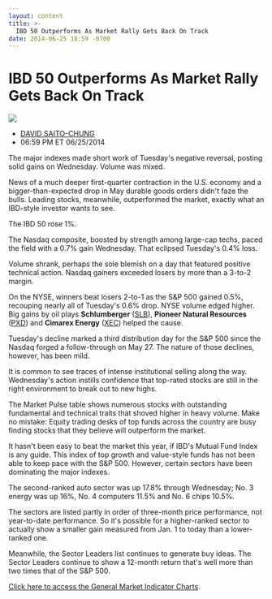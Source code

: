 ```yaml
---
layout: content
title: >-
  IBD 50 Outperforms As Market Rally Gets Back On Track
date: 2014-06-25 18:59 -0700
---
```



IBD 50 Outperforms As Market Rally Gets Back On Track
======================================================


![](https://www.investors.com/wp-content/uploads/ibd-migrated-images/MPv_140626_635393066458968684.png)

* [DAVID SAITO-CHUNG](https://www.investors.com/author/chungd/ "Posts by DAVID SAITO-CHUNG")
* 06:59 PM ET 06/25/2014




The major indexes made short work of Tuesday's negative reversal, posting solid gains on Wednesday. Volume was mixed.

  

News of a much deeper first-quarter contraction in the U.S. economy and a bigger-than-expected drop in May durable goods orders didn't faze the bulls. Leading stocks, meanwhile, outperformed the market, exactly what an IBD-style investor wants to see.

  

The IBD 50 rose 1%.

  

The Nasdaq composite, boosted by strength among large-cap techs, paced the field with a 0.7% gain Wednesday. That eclipsed Tuesday's 0.4% loss.

  

Volume shrank, perhaps the sole blemish on a day that featured positive technical action. Nasdaq gainers exceeded losers by more than a 3-to-2 margin.

  

On the NYSE, winners beat losers 2-to-1 as the S&P 500 gained 0.5%, recouping nearly all of Tuesday's 0.6% drop. NYSE volume edged higher. Big gains by oil plays **Schlumberger** ([SLB](https://research.investors.com/quote.aspx?symbol=SLB)), **Pioneer Natural Resources** ([PXD](https://research.investors.com/quote.aspx?symbol=PXD)) and **Cimarex Energy** ([XEC](https://research.investors.com/quote.aspx?symbol=XEC)) helped the cause.

  

Tuesday's decline marked a third distribution day for the S&P 500 since the Nasdaq forged a follow-through on May 27. The nature of those declines, however, has been mild.

  

It is common to see traces of intense institutional selling along the way. Wednesday's action instills confidence that top-rated stocks are still in the right environment to break out to new highs.

  

The Market Pulse table shows numerous stocks with outstanding fundamental and technical traits that shoved higher in heavy volume. Make no mistake: Equity trading desks of top funds across the country are busy finding stocks that they believe will outperform the market.

  

It hasn't been easy to beat the market this year, if IBD's Mutual Fund Index is any guide. This index of top growth and value-style funds has not been able to keep pace with the S&P 500. However, certain sectors have been dominating the major indexes.

  

The second-ranked auto sector was up 17.8% through Wednesday; No. 3 energy was up 16%, No. 4 computers 11.5% and No. 6 chips 10.5%.

  

The sectors are listed partly in order of three-month price performance, not year-to-date performance. So it's possible for a higher-ranked sector to actually show a smaller gain measured from Jan. 1 to today than a lower-ranked one.

  

Meanwhile, the Sector Leaders list continues to generate buy ideas. The Sector Leaders continue to show a 12-month return that's well more than two times that of the S&P 500.

  

[Click here to access the General Market Indicator Charts](https://www.investors.com/pdf/GMI_062614.pdf).




